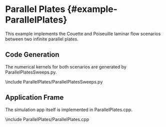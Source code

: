 # Parallel Plates {#example-ParallelPlates}

This example implements the Couette and Poiseuille laminar flow scenarios
between two infinite parallel plates.

## Code Generation

The numerical kernels for both scenarios are generated by ParallelPlatesSweeps.py.

\include ParallelPlates/ParallelPlatesSweeps.py

## Application Frame

The simulation app itself is implemented in ParallelPlates.cpp.

\include ParallelPlates/ParallelPlates.cpp
